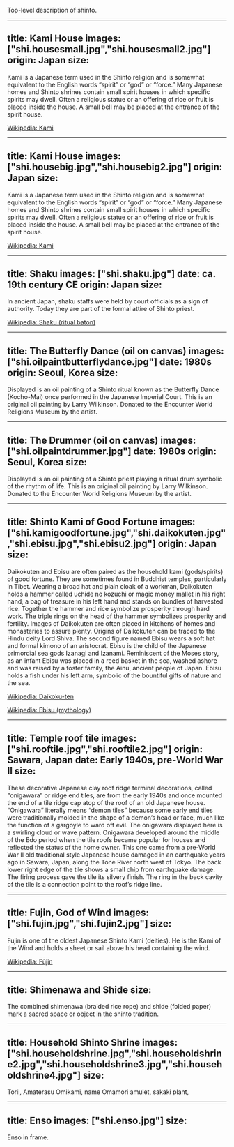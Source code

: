Top-level description of shinto.

---
title: Kami House
images: ["shi.housesmall.jpg","shi.housesmall2.jpg"]
origin: Japan
size:
---
Kami is a Japanese term used in the Shinto religion and is somewhat equivalent to the English words “spirit” or “god” or “force.” Many Japanese homes and Shinto shrines contain small spirit houses in which specific spirits may dwell. Often a religious statue or an offering of rice or fruit is placed inside the house. A small bell may be placed at the entrance of the spirit house.

[Wikipedia: Kami](http://en.wikipedia.org/wiki/Kami)


---
title: Kami House
images: ["shi.housebig.jpg","shi.housebig2.jpg"]
origin: Japan
size:
---
Kami is a Japanese term used in the Shinto religion and is somewhat equivalent to the English words “spirit” or “god” or “force.” Many Japanese homes and Shinto shrines contain small spirit houses in which specific spirits may dwell. Often a religious statue or an offering of rice or fruit is placed inside the house. A small bell may be placed at the entrance of the spirit house.

[Wikipedia: Kami](http://en.wikipedia.org/wiki/Kami)


---
title: Shaku
images: ["shi.shaku.jpg"]
date: ca. 19th century CE
origin: Japan
size:
---
In ancient Japan, shaku staffs were held by court officials as a sign of authority. Today they are part of the formal attire of Shinto priest.

[Wikipedia: Shaku (ritual baton)](http://en.wikipedia.org/wiki/Shaku_%28ritual_baton%29)


---
title: The Butterfly Dance (oil on canvas)
images: ["shi.oilpaintbutterflydance.jpg"]
date: 1980s
origin: Seoul, Korea
size:
---
Displayed is an oil painting of a Shinto ritual known as the Butterfly Dance (Kocho-Mai) once performed in the Japanese Imperial Court. This is an original oil painting by Larry Wilkinson. Donated to the Encounter World Religions Museum by the artist.


---
title: The Drummer (oil on canvas)
images: ["shi.oilpaintdrummer.jpg"]
date: 1980s
origin: Seoul, Korea
size:
---
Displayed is an oil painting of a Shinto priest playing a ritual drum symbolic of the rhythm of life. This is an original oil painting by Larry Wilkinson. Donated to the Encounter World Religions Museum by the artist.


---
title: Shinto Kami of Good Fortune 
images: ["shi.kamigoodfortune.jpg","shi.daikokuten.jpg","shi.ebisu.jpg","shi.ebisu2.jpg"]
origin: Japan
size:
---
Daikokuten and Ebisu are often paired as the household kami (gods/spirits) of good fortune. They are sometimes found in Buddhist temples, particularly in Tibet. Wearing a broad hat and plain cloak of a workman, Daikokuten holds a hammer called uchide no kozuchi or magic money mallet in his right hand, a bag of treasure in his left hand and stands on bundles of harvested rice. Together the hammer and rice symbolize prosperity through hard work. The triple rings on the head of the hammer symbolizes prosperity and fertility. Images of Daikokuten are often placed in kitchens of homes and monasteries to assure plenty. Origins of Daikokuten can be traced to the Hindu deity Lord Shiva. The second figure named Ebisu wears a soft hat and formal kimono of an aristocrat. Ebisu is the child of the Japanese primordial sea gods Izanagi and Izanami. Reminiscent of the Moses story, as an infant Ebisu was placed in a reed basket in the sea, washed ashore and was raised by a foster family, the Ainu, ancient people of Japan. Ebisu holds a fish under his left arm, symbolic of the bountiful gifts of nature and the sea.

[Wikipedia: Daikoku-ten](http://en.wikipedia.org/wiki/Daikoku-ten)

[Wikipedia: Ebisu (mythology)](http://en.wikipedia.org/wiki/Ebisu_%28mythology%29)


---
title: Temple roof tile
images: ["shi.rooftile.jpg","shi.rooftile2.jpg"]
origin: Sawara, Japan
date: Early 1940s, pre-World War II
size:
---
These decorative Japanese clay roof ridge terminal decorations, called "onigawara” or ridge end tiles, are from the early 1940s and once mounted the end of a tile ridge cap atop of the roof of an old Japanese house. “Onigawara” literally means “demon tiles” because some early end tiles were traditionally molded in the shape of a demon’s head or face, much like the function of a gargoyle to ward off evil. The onigawara displayed here is a swirling cloud or wave pattern. Onigawara developed around the middle of the Edo period when the tile roofs became popular for houses and reflected the status of the home owner. This one came from a pre-World War II old traditional style Japanese house damaged in an earthquake years ago in Sawara, Japan, along the Tone River north west of Tokyo. The back lower right edge of the tile shows a small chip from earthquake damage. The firing process gave the tile its silvery finish. The ring in the back cavity of the tile is a connection point to the roof’s ridge line.


---
title: Fujin, God of Wind
images: ["shi.fujin.jpg","shi.fujin2.jpg"]
size:
---
Fujin is one of the oldest Japanese Shinto Kami (deities). He is the Kami of the Wind and holds a sheet or sail above his head containing the wind.



[Wikipedia: Fūjin](http://en.wikipedia.org/wiki/F%C5%ABjin)


---
title: Shimenawa and Shide
size:
---
The combined shimenawa (braided rice rope) and shide (folded paper) mark a sacred space or object in the shinto tradition.


---
title: Household Shinto Shrine
images: ["shi.householdshrine.jpg","shi.householdshrine2.jpg","shi.householdshrine3.jpg","shi.householdshrine4.jpg"]
size:
---
Torii, Amaterasu Omikami, name Omamori amulet, sakaki plant,


---
title: Enso
images: ["shi.enso.jpg"]
size:
---
Enso in frame.


